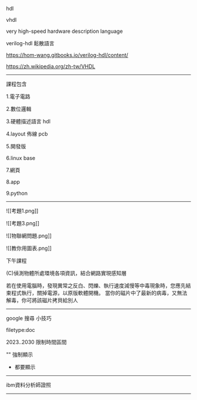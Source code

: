 hdl

vhdl

very high-speed hardware description language

verilog-hdl 鬆散語言

  

https://hom-wang.gitbooks.io/verilog-hdl/content/

  

https://zh.wikipedia.org/zh-tw/VHDL

----------------------------------------

課程包含

1.電子電路

2.數位邏輯

3.硬體描述語言 hdl

4.layout 佈線 pcb

5.開發版

6.linux base

7.網頁

8.app

9.python

---
![[考題1.png]]
  
![[考題3.png]]

![[物聯網問題.png]]

![[教你用圖表.png]]

下午課程

  

  

(C)偵測物體所處環境各項資訊，結合網路實現感知層

  

若在使用電腦時，發現異常之反白、閃爍、執行速度減慢等中毒現象時，您應先結束程式執行，關掉電源，以原版軟體開機。 當你的磁片中了最新的病毒，又無法解毒，你可將該磁片拷貝給別人

----------------------------------------

google 搜尋 小技巧

filetype:doc

  

2023..2030 限制時間區間

  

"" 強制顯示

  

+ 都要顯示

----------------------------------------

ibm資料分析師證照

----------------------------------------